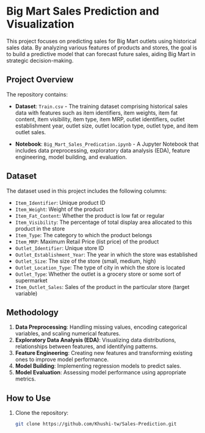 # Big Mart Sales Prediction and Visualization

This project focuses on predicting sales for Big Mart outlets using historical sales data. By analyzing various features of products and stores, the goal is to build a predictive model that can forecast future sales, aiding Big Mart in strategic decision-making.

## Project Overview

The repository contains:

- **Dataset**: `Train.csv` - The training dataset comprising historical sales data with features such as item identifiers, item weights, item fat content, item visibility, item type, item MRP, outlet identifiers, outlet establishment year, outlet size, outlet location type, outlet type, and item outlet sales.
  
- **Notebook**: `Big_Mart_Sales_Predication.ipynb` - A Jupyter Notebook that includes data preprocessing, exploratory data analysis (EDA), feature engineering, model building, and evaluation.

## Dataset

The dataset used in this project includes the following columns:

- `Item_Identifier`: Unique product ID
- `Item_Weight`: Weight of the product
- `Item_Fat_Content`: Whether the product is low fat or regular
- `Item_Visibility`: The percentage of total display area allocated to this product in the store
- `Item_Type`: The category to which the product belongs
- `Item_MRP`: Maximum Retail Price (list price) of the product
- `Outlet_Identifier`: Unique store ID
- `Outlet_Establishment_Year`: The year in which the store was established
- `Outlet_Size`: The size of the store (small, medium, high)
- `Outlet_Location_Type`: The type of city in which the store is located
- `Outlet_Type`: Whether the outlet is a grocery store or some sort of supermarket
- `Item_Outlet_Sales`: Sales of the product in the particular store (target variable)

## Methodology

1. **Data Preprocessing**: Handling missing values, encoding categorical variables, and scaling numerical features.
2. **Exploratory Data Analysis (EDA)**: Visualizing data distributions, relationships between features, and identifying patterns.
3. **Feature Engineering**: Creating new features and transforming existing ones to improve model performance.
4. **Model Building**: Implementing regression models to predict sales.
5. **Model Evaluation**: Assessing model performance using appropriate metrics.

## How to Use

1. Clone the repository:

   ```bash
   git clone https://github.com/Khushi-tw/Sales-Prediction.git
